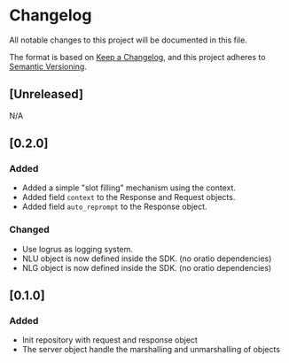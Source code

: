 # Changelog
All notable changes to this project will be documented in this file.

The format is based on [Keep a Changelog](https://keepachangelog.com/en/1.0.0/),
and this project adheres to [Semantic Versioning](https://semver.org/spec/v2.0.0.html).

##  [Unreleased]
N/A


##  [0.2.0]
###  Added
- Added a simple "slot filling" mechanism using the context.
- Added field ``context`` to the Response and Request objects.
- Added field ``auto_reprompt`` to the Response object.

###  Changed
- Use logrus as logging system.
- NLU object is now defined inside the SDK. (no oratio dependencies)
- NLG object is now defined inside the SDK. (no oratio dependencies)


##  [0.1.0]
###  Added
- Init repository with request and response object
- The server object handle the marshalling and unmarshalling of objects
